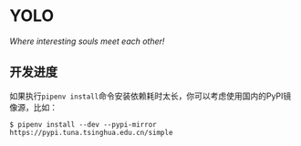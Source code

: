 # YOLO

*Where interesting souls meet each other!*


## 开发进度

如果执行`pipenv install`命令安装依赖耗时太长，你可以考虑使用国内的PyPI镜像源，比如：
```
$ pipenv install --dev --pypi-mirror https://pypi.tuna.tsinghua.edu.cn/simple
```

